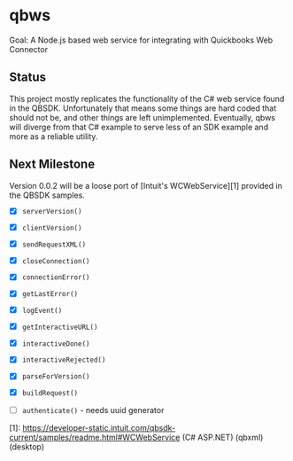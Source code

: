 qbws
=========

Goal: A Node.js based web service for integrating with Quickbooks Web Connector

## Status ##

This project mostly replicates the functionality of the C# web service found in the QBSDK. Unfortunately that means some things are hard coded that should not be, and other things are left unimplemented. Eventually, qbws will diverge from that C# example to serve less of an SDK example and more as a reliable utility.

## Next Milestone ##
Version 0.0.2 will be a loose port of [Intuit's WCWebService][1] provided in the QBSDK samples.

- [x] `serverVersion()`
- [x] `clientVersion()`
- [x] `sendRequestXML()`
- [x] `closeConnection()`
- [x] `connectionError()`
- [x] `getLastError()`
- [x] `logEvent()`
- [x] `getInteractiveURL()`
- [x] `interactiveDone()`
- [x] `interactiveRejected()`
- [x] `parseForVersion()`
- [x] `buildRequest()`
- [ ] `authenticate()` - needs uuid generator


 [1]: https://developer-static.intuit.com/qbsdk-current/samples/readme.html#WCWebService (C# ASP.NET) (qbxml) (desktop)
 

